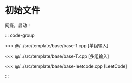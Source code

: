 # 初始文件

网瘾，启动！

::: code-group

<<< @/../src/template/base/base-1.cpp [单组输入]

<<< @/../src/template/base/base-T.cpp [多组输入]

<<< @/../src/template/base/base-leetcode.cpp [LeetCode]

:::
